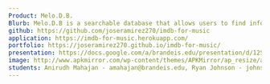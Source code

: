 ```yaml
---
Product: Melo.D.B.
Blurb: Melo.D.B is a searchable database that allows users to find information on artists, albums, and songs. It lets them rate and review albums, and participate in discussions on their favorite artists.
github: https://github.com/joseramirez270/imdb-for-music
application: https://imdb-for-music.herokuapp.com/
portfolio: https://joseramirez270.github.io/imdb-for-music/
presentation: https://docs.google.com/a/brandeis.edu/presentation/d/12SOAvwMz6ufPOoofqAXc6cI48xQaMDs0ZeKkNC_AqEs/edit?usp=sharing
image: http://www.apkmirror.com/wp-content/themes/APKMirror/ap_resize/ap_resize.php?src=http%3A%2F%2Fwww.apkmirror.com%2Fwp-content%2Fuploads%2F2017%2F04%2F58f749ad4ca49.png&w=96&h=96&q=100
students: Anirudh Mahajan - amahajan@brandeis.edu, Ryan Johnson - johnsonr@brandeis.edu, Sam Akerman - akerman@brandeis.edu, Jose Ramirez - jramirez@brandeis.edu
---
```

